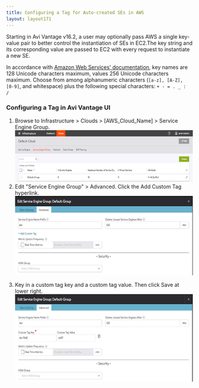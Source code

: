 ```yaml
---
title: Configuring a Tag for Auto-created SEs in AWS
layout: layout171
---
```

Starting in Avi Vantage v16.2, a user may optionally pass AWS a single key-value pair to better control the instantiation of SEs in EC2.The key string and its corresponding value are passed to EC2 with every request to instantiate a new SE.

In accordance with <a href="http://docs.aws.amazon.com/awsaccountbilling/latest/aboutv2/allocation-tag-restrictions.html">Amazon Web Services' documentation</a>, key names are 128 Unicode characters maximum, values 256 Unicode characters maximum. Choose from among alphanumeric characters (<code>[a-z], [A-Z], [0-9]</code>, and whitespace) plus the following special characters: <code>+ - = . _ : /</code>

### Configuring a Tag in Avi Vantage UI

<ol> 
 <li class="p1"><span class="s1">Browse to Infrastructure &gt; Clouds &gt; [AWS_Cloud_Name] &gt; Service Engine Group.</span><span class="s1"><a href="img/FIRST.png"><br> <img class="alignnone wp-image-11137" src="img/FIRST.png" alt="FIRST" width="600" height="140"><br> </a></span></li> 
 <li class="p1">Edit "Service Engine Group" &gt; Advanced. Click the Add Custom Tag hyperlink.<br> <a href="img/SECOND.png"><img class="alignnone wp-image-11138" src="img/SECOND.png" alt="SECOND" width="600" height="213"><br> </a></li> 
 <li class="p1"> <p class="p1"><span class="s1">Key in a custom tag key and a custom tag value. Then click Save at lower right.<br> <a href="img/THIRD.png"><img class="alignnone wp-image-11139" src="img/THIRD.png" alt="THIRD" width="600" height="235"></a></span></p> </li> 
</ol> 